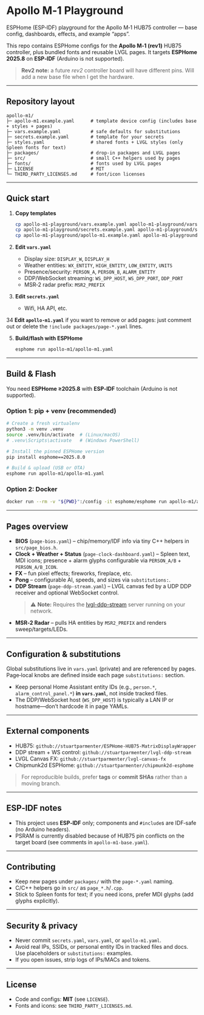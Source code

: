 # Apollo M‑1 Playground

ESPHome (ESP‑IDF) playground for the Apollo M‑1 HUB75 controller — base config, dashboards, effects, and example “apps”.

This repo contains ESPHome configs for the **Apollo M‑1 (rev1)** HUB75 controller, plus bundled fonts and reusable LVGL pages. It targets **ESPHome 2025.8** on **ESP‑IDF** (Arduino is not supported).

> **Rev2 note:** a future *rev2* controller board will have different pins. Will add a new base file when I get the hardware.

---

## Repository layout

```
apollo-m1/
├─ apollo-m1.example.yaml      # template device config (includes base + styles + pages)
├─ vars.example.yaml           # safe defaults for substitutions
├─ secrets.example.yaml        # template for your secrets
├─ styles.yaml                 # shared fonts + LVGL styles (only Spleen fonts for text)
├─ packages/                   # drop‑in packages and LVGL pages
├─ src/                        # small C++ helpers used by pages
├─ fonts/                      # fonts used by LVGL pages
├─ LICENSE                     # MIT
└─ THIRD_PARTY_LICENSES.md     # font/icon licenses
```

---

## Quick start

1. **Copy templates**
   ```bash
   cp apollo-m1-playground/vars.example.yaml apollo-m1-playground/vars.yaml
   cp apollo-m1-playground/secrets.example.yaml apollo-m1-playground/secrets.yaml
   cp apollo-m1-playground/apollo-m1.example.yaml apollo-m1-playground/apollo-m1.yaml
   ```

2. **Edit `vars.yaml`**
   - Display size: `DISPLAY_W`, `DISPLAY_H`
   - Weather entities: `WX_ENTITY`, `HIGH_ENTITY`, `LOW_ENTITY`, `UNITS`
   - Presence/security: `PERSON_A`, `PERSON_B`, `ALARM_ENTITY`
   - DDP/WebSocket streaming: `WS_DPP_HOST`, `WS_DPP_PORT`, `DDP_PORT`
   - MSR‑2 radar prefix: `MSR2_PREFIX`

3. **Edit `secrets.yaml`**
   - Wifi, HA API, etc.

34 **Edit `apollo-m1.yaml`** if you want to remove or add pages: just comment out or delete the `!include packages/page-*.yaml` lines.

5. **Build/flash with ESPHome**
   ```bash
   esphome run apollo-m1/apollo-m1.yaml
   ```

---

## Build & Flash

You need **ESPHome ≥2025.8** with **ESP‑IDF** toolchain (Arduino is not supported).

### Option 1: pip + venv (recommended)

```bash
# Create a fresh virtualenv
python3 -m venv .venv
source .venv/bin/activate  # (Linux/macOS)
# .venv\Scripts\activate   # (Windows PowerShell)

# Install the pinned ESPHome version
pip install esphome==2025.8.0

# Build & upload (USB or OTA)
esphome run apollo-m1/apollo-m1.yaml
```

### Option 2: Docker

```bash
docker run --rm -v "${PWD}":/config -it esphome/esphome run apollo-m1/apollo-m1.yaml
```

---

## Pages overview

- **BIOS** (`page-bios.yaml`) – chip/memory/IDF info via tiny C++ helpers in `src/page_bios.h`.
- **Clock + Weather + Status** (`page-clock-dashboard.yaml`) – Spleen text, MDI icons; presence + alarm glyphs configurable via `PERSON_A/B` + `PERSON_A/B_ICON`.
- **FX** – fun pixel effects; fireworks, fireplace, etc.
- **Pong** – configurable AI, speeds, and sizes via `substitutions:`.
- **DDP Stream** (`page-ddp-stream.yaml`) – LVGL canvas fed by a UDP DDP receiver and optional WebSocket control.  
  > ⚠️ **Note:** Requires the [lvgl-ddp-stream](https://github.com/stuartparmenter/lvgl-ddp-stream) server running on your network.
- **MSR‑2 Radar** – pulls HA entities by `MSR2_PREFIX` and renders sweep/targets/LEDs.

---

## Configuration & substitutions

Global substitutions live in `vars.yaml` (private) and are referenced by pages. Page‑local knobs are defined inside each page `substitutions:` section.

- Keep personal Home Assistant entity IDs (e.g., `person.*`, `alarm_control_panel.*`) **in `vars.yaml`**, not inside tracked files.
- The DDP/WebSocket host (`WS_DPP_HOST`) is typically a LAN IP or hostname—don’t hardcode it in page YAMLs.

---

## External components

- HUB75: `github://stuartparmenter/ESPHome-HUB75-MatrixDisplayWrapper`
- DDP stream + WS control: `github://stuartparmenter/lvgl-ddp-stream`
- LVGL Canvas FX: `github://stuartparmenter/lvgl-canvas-fx`
- Chipmunk2d ESPHome: `github://stuartparmenter/chipmunk2d-esphome`

> For reproducible builds, prefer **tags** or **commit SHAs** rather than a moving branch.

---

## ESP‑IDF notes

- This project uses **ESP‑IDF** only; components and `#include`s are IDF‑safe (no Arduino headers).
- PSRAM is currently disabled because of HUB75 pin conflicts on the target board (see comments in `apollo-m1-base.yaml`).

---

## Contributing

- Keep new pages under `packages/` with the `page-*.yaml` naming.
- C/C++ helpers go in `src/` as `page_*.h`/`.cpp`.
- Stick to Spleen fonts for text; if you need icons, prefer MDI glyphs (add glyphs explicitly).

---

## Security & privacy

- Never commit `secrets.yaml`, `vars.yaml`, or `apollo-m1.yaml`.
- Avoid real IPs, SSIDs, or personal entity IDs in tracked files and docs. Use placeholders or `substitutions:` examples.
- If you open issues, strip logs of IPs/MACs and tokens.

---

## License

- Code and configs: **MIT** (see `LICENSE`).
- Fonts and icons: see `THIRD_PARTY_LICENSES.md`.
